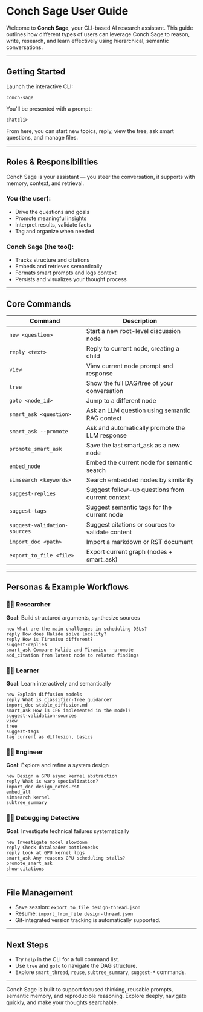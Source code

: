 # Conch Sage User Guide

Welcome to **Conch Sage**, your CLI-based AI research assistant. This guide outlines how different types of users can leverage Conch Sage to reason, write, research, and learn effectively using hierarchical, semantic conversations.

---

## Getting Started

Launch the interactive CLI:

```
conch-sage
```

You'll be presented with a prompt:

```
chatcli> 
```

From here, you can start new topics, reply, view the tree, ask smart questions, and manage files.

---

## Roles & Responsibilities

Conch Sage is your assistant — you steer the conversation, it supports with memory, context, and retrieval.

### You (the user):

* Drive the questions and goals
* Promote meaningful insights
* Interpret results, validate facts
* Tag and organize when needed

### Conch Sage (the tool):

* Tracks structure and citations
* Embeds and retrieves semantically
* Formats smart prompts and logs context
* Persists and visualizes your thought process

---

## Core Commands

| Command                      | Description                                      |
| ---------------------------- | ------------------------------------------------ |
| `new <question>`             | Start a new root-level discussion node           |
| `reply <text>`               | Reply to current node, creating a child          |
| `view`                       | View current node prompt and response            |
| `tree`                       | Show the full DAG/tree of your conversation      |
| `goto <node_id>`             | Jump to a different node                         |
| `smart_ask <question>`       | Ask an LLM question using semantic RAG context   |
| `smart_ask --promote`        | Ask and automatically promote the LLM response   |
| `promote_smart_ask`          | Save the last smart\_ask as a new node           |
| `embed_node`                 | Embed the current node for semantic search       |
| `simsearch <keywords>`       | Search embedded nodes by similarity              |
| `suggest-replies`            | Suggest follow-up questions from current context |
| `suggest-tags`               | Suggest semantic tags for the current node       |
| `suggest-validation-sources` | Suggest citations or sources to validate content |
| `import_doc <path>`          | Import a markdown or RST document                |
| `export_to_file <file>`      | Export current graph (nodes + smart\_ask)        |

---

## Personas & Example Workflows

### 👨‍💼 Researcher

**Goal**: Build structured arguments, synthesize sources

```
new What are the main challenges in scheduling DSLs?
reply How does Halide solve locality?
reply How is Tiramisu different?
suggest-replies
smart_ask Compare Halide and Tiramisu --promote
add_citation from latest node to related findings
```

### 👩‍🎓 Learner

**Goal**: Learn interactively and semantically

```
new Explain diffusion models
reply What is classifier-free guidance?
import_doc stable_diffusion.md
smart_ask How is CFG implemented in the model?
suggest-validation-sources
view
tree
suggest-tags
tag current as diffusion, basics
```

### 🧑‍💼 Engineer

**Goal**: Explore and refine a system design

```
new Design a GPU async kernel abstraction
reply What is warp specialization?
import_doc design_notes.rst
embed_all
simsearch kernel
subtree_summary
```

### 🧑‍📈 Debugging Detective

**Goal**: Investigate technical failures systematically

```
new Investigate model slowdown
reply Check dataloader bottlenecks
reply Look at GPU kernel logs
smart_ask Any reasons GPU scheduling stalls?
promote_smart_ask
show-citations
```

---

## File Management

* Save session: `export_to_file design-thread.json`
* Resume: `import_from_file design-thread.json`
* Git-integrated version tracking is automatically supported.

---

## Next Steps

* Try `help` in the CLI for a full command list.
* Use `tree` and `goto` to navigate the DAG structure.
* Explore `smart_thread`, `reuse`, `subtree_summary`, `suggest-*` commands.

---

Conch Sage is built to support focused thinking, reusable prompts, semantic memory, and reproducible reasoning. Explore deeply, navigate quickly, and make your thoughts searchable.
